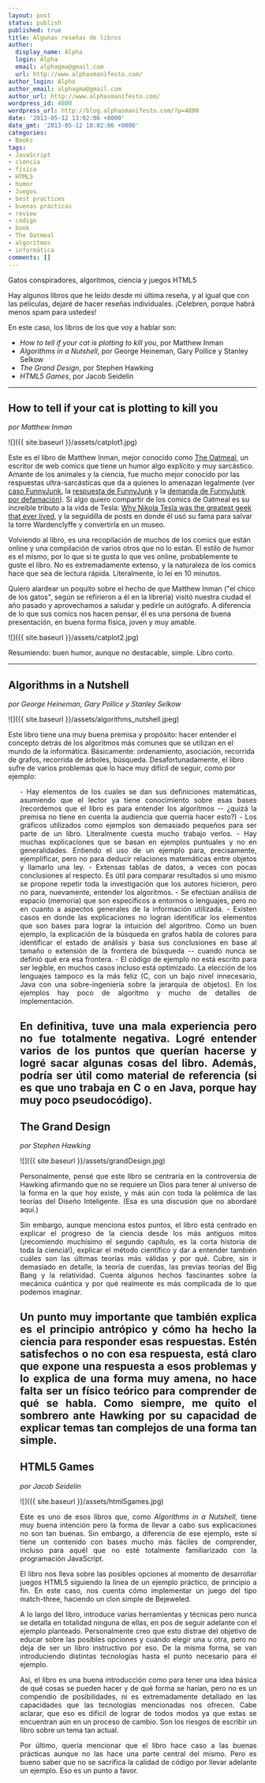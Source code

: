 ```yaml
---
layout: post
status: publish
published: true
title: Algunas reseñas de libros
author:
  display_name: Alpha
  login: Alpha
  email: alphagma@gmail.com
  url: http://www.alphasmanifesto.com/
author_login: Alpha
author_email: alphagma@gmail.com
author_url: http://www.alphasmanifesto.com/
wordpress_id: 4800
wordpress_url: http://blog.alphasmanifesto.com/?p=4800
date: '2013-05-12 13:02:06 +0000'
date_gmt: '2013-05-12 18:02:06 +0000'
categories:
- Books
tags:
- JavaScript
- ciencia
- física
- HTML5
- humor
- Juegos
- best practices
- buenas prácticas
- review
- código
- book
- The Oatmeal
- algoritmos
- informática
comments: []
---
```

Gatos conspiradores, algoritmos, ciencia y juegos HTML5


Hay algunos libros que he leído desde mi última reseña, y al igual que con las películas, dejaré de hacer reseñas individuales. ¡Celebren, porque habrá menos spam para ustedes!

En este caso, los libros de los que voy a hablar son:

- _How to tell if your cat is plotting to kill you_, por Matthew Inman
- _Algorithms in a Nutshell_, por George Heineman, Gary Pollice y Stanley Selkow
- _The Grand Design_, por Stephen Hawking
- _HTML5 Games_, por Jacob Seidelin

<!--more-->
---

## How to tell if your cat is plotting to kill you

_por Matthew Inman_

![]({{ site.baseurl }}/assets/catplot1.jpg)

Este es el libro de Matthew Inman, mejor conocido como <a href="http://theoatmeal.com/">The Oatmeal</a>, un escritor de web comics que tiene un humor algo explícito y muy sarcástico. Amante de los animales y la ciencia, fue mucho mejor conocido por las respuestas ultra-sarcásticas que da a quienes lo amenazan legalmente (ver <a href="http://theoatmeal.com/blog/funnyjunk">caso FunnyJunk</a>, la <a href="http://theoatmeal.com/blog/funnyjunk2">respuesta de FunnyJunk</a> y la <a href="http://theoatmeal.com/blog/funnyjunk_letter">demanda de FunnyJunk por defamación</a>). Si algo quiero compartir de los comics de Oatmeal es su increíble tributo a la vida de Tesla: <a href="http://theoatmeal.com/comics/tesla">Why Nikola Tesla was the greatest geek that ever lived</a>, y la seguidilla de posts en donde él usó su fama para salvar la torre Wardenclyffe y convertirla en un museo.

Volviendo al libro, es una recopilación de muchos de los comics que están online y una compilación de varios otros que no lo están. El estilo de humor es el mismo, por lo que si te gusta lo que ves online, probablemente te guste el libro. No es extremadamente extenso, y la naturaleza de los comics hace que sea de lectura rápida. Literalmente, lo leí en 10 minutos.

Quiero alardear un poquito sobre el hecho de que Matthew Inman ("el chico de los gatos", según se refirieron a él en la librería) visitó nuestra ciudad el año pasado y aprovechamos a saludar y pedirle un autógrafo. A diferencia de lo que sus comics nos hacen pensar, él es una persona de buena presentación, en buena forma física, joven y muy amable.

![]({{ site.baseurl }}/assets/catplot2.jpg)


Resumiendo: buen humor, aunque no destacable, simple. Libro corto.

---

## Algorithms in a Nutshell

_por George Heineman, Gary Pollice y Stanley Selkow_

![]({{ site.baseurl }}/assets/algorithms_nutshell.jpeg)


Este libro tiene una muy buena premisa y propósito: hacer entender el concepto detrás de los algoritmos más comunes que se utilizan en el mundo de la informática. Básicamente: ordenamiento, asociación, recorrida de grafos, recorrida de árboles, búsqueda. Desafortunadamente, el libro sufre de varios problemas que lo hace muy difícil de seguir, como por ejemplo:
<ul style="text-align: justify;">
- Hay elementos de los cuales se dan sus definiciones matemáticas, asumiendo que el lector ya tiene conocimiento sobre esas bases (recordemos que el libro es para entender los algoritmos --  ¿quizá la premisa no tiene en cuenta la audiencia que querría hacer esto?)
- Los gráficos utilizados como ejemplos son demasiado pequeños para ser parte de un libro. Literalmente cuesta mucho trabajo verlos.
- Hay muchas explicaciones que se basan en ejemplos puntuales y no en generalidades. Entiendo el uso de un ejemplo para, precisamente, ejemplificar, pero no para deducir relaciones matemáticas entre objetos y llamarlo una ley.
- Extensas tablas de datos, a veces con pocas conclusiones al respecto. Es útil para comparar resultados si uno mismo se propone repetir toda la investigación que los autores hicieron, pero no para, nuevamente, entender los algoritmos.
- Se efectúan análisis de espacio (memoria) que son específicos a entornos o lenguajes, pero no en cuanto a aspectos generales de la información utilizada.
- Existen casos en donde las explicaciones no logran identificar los elementos que son bases para lograr la intuición del algoritmo. Como un buen ejemplo, la explicación de la búsqueda en grafos habla de colores para identificar el estado de análisis y basa sus conclusiones en base al tamaño o extensión de la frontera de búsqueda -- cuando nunca se definió qué era esa frontera.
- El código de ejemplo no está escrito para ser legible, en muchos casos incluso está optimizado. La elección de los lenguajes tampoco es la más feliz (C, con un bajo nivel innecesario, Java con una sobre-ingeniería sobre la jerarquía de objetos). En los ejemplos hay poco de algoritmo y mucho de detalles de implementación.

En definitiva, tuve una mala experiencia pero no fue totalmente negativa. Logré entender varios de los puntos que querían hacerse y logré sacar algunas cosas del libro. Además, podría ser útil como material de referencia (si es que uno trabaja en C o en Java, porque hay muy poco pseudocódigo).
---

## The Grand Design

_por Stephen Hawking_

![]({{ site.baseurl }}/assets/grandDesign.jpg)


Personalmente, pensé que este libro se centraría en la controversia de Hawking afirmando que no se requiere un Dios para tener al universo de la forma en la que hoy existe, y más aún con toda la polémica de las teorías del Diseño Inteligente. (Esa es una discusión que no abordaré aquí.)

Sin embargo, aunque menciona estos puntos, el libro está centrado en explicar el progreso de la ciencia desde los más antiguos mitos (¡recomiendo muchísimo el segundo capítulo, es la corta historia de toda la ciencia!), explicar el método científico y dar a entender también cuáles son las últimas teorías más válidas y por qué. Cubre, sin ir demasiado en detalle, la teoría de cuerdas, las previas teorías del Big Bang y la relatividad. Cuenta algunos hechos fascinantes sobre la mecánica cuántica y por qué realmente es más complicada de lo que podemos imaginar.

Un punto muy importante que también explica es el principio antrópico y cómo ha hecho la ciencia para responder esas respuestas. Estén satisfechos o no con esa respuesta, está claro que expone una respuesta a esos problemas y lo explica de una forma muy amena, no hace falta ser un físico teórico para comprender de qué se habla. Como siempre, me quito el sombrero ante Hawking por su capacidad de explicar temas tan complejos de una forma tan simple.
---

## HTML5 Games

_por Jacob Seidelin_

![]({{ site.baseurl }}/assets/html5games.jpg)


Este es uno de esos libros que, como _Algorithms in a Nutshell_, tiene muy buena intención pero la forma de llevar a cabo sus explicaciones no son tan buenas. Sin embargo, a diferencia de ese ejemplo, este sí tiene un contenido con bases mucho más fáciles de comprender, incluso para aquél que no esté totalmente familiarizado con la programación JavaScript.

El libro nos lleva sobre las posibles opciones al momento de desarrollar juegos HTML5 siguiendo la línea de un ejemplo práctico, de principio a fin. En este caso, nos cuenta cómo implementar un juego del tipo match-three, haciendo un clon simple de Bejeweled.

A lo largo del libro, introduce varias herramientas y técnicas pero nunca se detalla en totalidad ninguna de ellas, en pos de seguir adelante con el ejemplo planteado. Personalmente creo que esto distrae del objetivo de educar sobre las posibles opciones y cuándo elegir una u otra, pero no deja de ser un libro instructivo por eso. De la misma forma, se van introduciendo distintas tecnologías hasta el punto necesario para el ejemplo.

Así, el libro es una buena introducción como para tener una idea básica de qué cosas se pueden hacer y de qué forma se harían, pero no es un compendio de posibilidades, ni es extremadamente detallado en las capacidades que las tecnologías mencionadas nos ofrecen. Cabe aclarar, que eso es difícil de lograr de todos modos ya que estas se encuentran aún en un proceso de cambio. Son los riesgos de escribir un libro sobre un tema tan actual.

Por último, quería mencionar que el libro hace caso a las buenas prácticas aunque no las hace una parte central del mismo. Pero es bueno saber que no se sacrifica la calidad de código por llevar adelante un ejemplo. Eso es un punto a favor.
